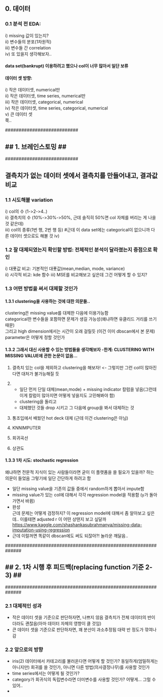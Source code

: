 ## 0. 데이터 
### 0.1 분석 전 EDA:
i) missing 값이 있는지?  
ii) 변수들의 분포(1차원적)  
iii) 변수들 간 correlation  
iv) 또 있을지 생각해보자..  

#### data set(bankrupt) 이용하려고 했으나 col이 너무 많아서 일단 보류  

#### 데이터 셋 방향: 
i) 작은 데이터셋, numerical만  
ii) 작은 데이터셋, time series, numerical만  
iii) 작은 데이터셋, categorical, numerical  
iv) 작은 데이터셋, time series, categorical, numerical    
v) 큰 데이터 셋  
쭉..  

###########################  
## ## 1. 브레인스토밍 ## ##  
###########################    
  
## 결측치가 없는 데이터 셋에서 결측치를 만들어내고, 결과값 비교  
### 1.1 시도해볼 variation  
i) col의 수 (1->2->4..)  
ii) 결측치의 수 (10%->30%->50%, 근데 솔직히 50%면 col 자체를 버리는 게 나을 것 같은데)  
iii) col의 종류(1번 행, 2번 행 등) #근데 이 data set에는 categorical이 없으니까 다른 데이터 셋으로도 해볼 것 
iv) 

### 1.2 잘 대체되였는지 확인할 방법: 전체적인 분석이 달라졌는지 중점으로 확인  
i) 대푯값 비교: 기본적인 대푯값(mean,median, mode, variance)  
ii) 시각적 비교: kde 함수
iii) MSE를 비교해보고 싶은데 그건 어떻게 할 수 있지? 

### 1.3 어떤 방법을 써서 대체할 것인가
####  1.3.1 clustering을 사용하는 것에 대한 의문들..
clustering은 missing value를 대체한 다음에 이용가능함  
categorical한 변수들을 포함하면 문제가 생길 가능성(왜냐하면 유클리드 거리를 쓰기 때문)  
그리고 high dimension에서는 시간이 오래 걸릴듯 (이건 이미 dbscan에서 본 문제)  
parameter은 어떻게 정할 것인가  

#### 1.3.2 그래서 대신 사용할 수 있는 방법들을 생각해보자 -한계: CLUSTERING WITH MISSING VALUE에 관한 논문이 없음... 
1. 결측치 있는 col을 제외하고 clustering을 해보자! <- 그렇지만 그런 col이 많아진다면 대처가 불가능해질 듯  
2. 
    - 일단 먼저 단일 대체(mean,mode) + missing indicator 칼럼을 넣음(그런데 이게 칼럼이 많아지면 어떻게 넣을지도 고민해봐야 함)
    - clustering을 돌리고 
    - 대체했던 것들 drop 시키고 그 다음에 group을 봐서 대체하는 것
3. 통조입에서 배웠던 hot deck 대체 (근데 이건 clustering은 아님)
4. KNNIMPUTER  
  
5. 회귀곡선
6. 상관도

#### 1.3.3 1차 시도: stochastic regression  
왜냐하면 전문적 지식이 있는 사람들이라면 굳이 이 플랫폼을 쓸 필요가 있을까? 하는 의문이 들었음
그렇기에 일단 간단하게 하려고 함  
- 일단 missing value을 기존의 값들 중에서 random하게 뽑아서 impute함 
- missing value가 있는 col에 대해서 각각 regression model을 적용함 (y가 돌아가면서 바뀜)
- 완성  
    근데 문제는 어떻게 검정하지? 이 regression model에 대해서 좀 알아보고 싶은데.. 이를테면 adjusted r 이 어떤 상탠지 보고 싶달까
https://www.kaggle.com/shashankasubrahmanya/missing-data-imputation-using-regression  
- 근데 이럴꺼면 똑같이 dbscan에도 써도 되잖아?! 놀라운 깨달음..

##############################################################  
## ## 2. 1차 시행 후 피드백(replacing function 기준 2-3) ## ##  
##############################################################

### 2.1 대체적인 성과
 - 작은 데이터 셋을 기준으로 판단하자면, 나쁘지 않음 결측치가 전체 데이터의 반이더라도 괜찮음(아마 데이터 자체의 영향이 클 것임)
 - 큰 데이터 셋을 기준으로 판단하자면, 꽤 분산이 과소추정됨 대략 반 정도가 깎여나감

### 2.2 앞으로의 방향
- iris(2) 데이터에서 카테고리를 불러온다면 어떻게 할 것인가? 동일하게(엄밀하게는 아니지만) 회귀를 쓸 것인가, 아니면 다른 방법(의사결정나무)를 사용할 것인가  
- time series에서는 어떻게 될 것인가?  
- category가 회귀식의 독립변수라면 더미변수를 사용할 것인가? 어떻게... 그럴 수 있어..
- 


